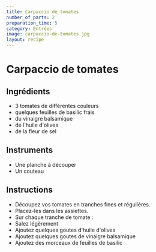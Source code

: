 ```yaml
---
title: Carpaccio de tomates
number_of_parts: 2
preparation_time: 5
category: Entrées
image: carpaccio-de-tomates.jpg
layout: recipe
---
```

# Carpaccio de tomates

## Ingrédients

- 3 tomates de différentes couleurs
- quelques feuilles de basilic frais
- du vinaigre balsamique
- de l'huile d'olives
- de la fleur de sel

## Instruments

- Une planche à découper
- Un couteau

## Instructions

- Découpez vos tomates en tranches fines et régulières.
- Placez-les dans les assiettes.
- Sur chaque tranche de tomate :
- Salez légèrement
- Ajoutez quelques goutes d'huile d'olives
- Ajoutez quelques goutes de vinaigre balsamique
- Ajoutez des morceaux de feuilles de basilic
